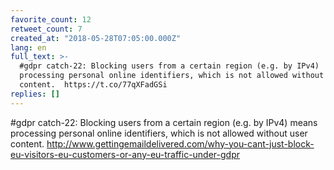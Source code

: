 ```yaml
---
favorite_count: 12
retweet_count: 7
created_at: "2018-05-28T07:05:00.000Z"
lang: en
full_text: >-
  #gdpr catch-22: Blocking users from a certain region (e.g. by IPv4)  means
  processing personal online identifiers, which is not allowed without user
  content.  https://t.co/77qXFadGSi
replies: []
---
```


#gdpr catch-22: Blocking users from a certain region (e.g. by IPv4) means
processing personal online identifiers, which is not allowed without user
content.
<http://www.gettingemaildelivered.com/why-you-cant-just-block-eu-visitors-eu-customers-or-any-eu-traffic-under-gdpr>
